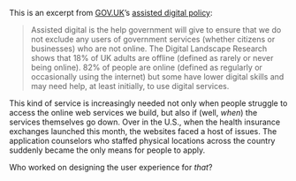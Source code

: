 

This is an excerpt from [GOV.UK](https://www.gov.uk)’s [assisted digital
policy](http://publications.cabinetoffice.gov.uk/digital/assisted/):

>   
> Assisted digital is the help government will give to ensure that we do not exclude any users of government
> services (whether citizens or businesses) who are not online. The Digital Landscape Research shows that 18% of
> UK adults are offline (defined as rarely or never being online). 82% of people are online (defined as
> regularly or occasionally using the internet) but some have lower digital skills and may need help, at least
> initially, to use digital services.

This kind of service is increasingly needed not only when people struggle to access the online web services we
build, but also if (well, *when*) the services themselves go down. Over in the U.S., when the health insurance
exchanges launched this month, the websites faced a host of issues. The application counselors who staffed
physical locations across the country suddenly became the only means for people to apply.

Who worked on designing the user experience for *that*?